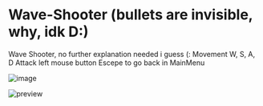 # Wave-Shooter (bullets are invisible, why, idk D:)
Wave Shooter, no further explanation needed i guess (: 
Movement
W, S, A, D
Attack
left mouse button
Escepe to go back in MainMenu

![image](https://user-images.githubusercontent.com/56665437/192508889-24a0da14-e140-487a-9fe3-9018c1ab104b.png)


![preview](https://user-images.githubusercontent.com/56665437/192512477-0f36424e-dc57-49c4-8e17-30f6e650761c.png)

